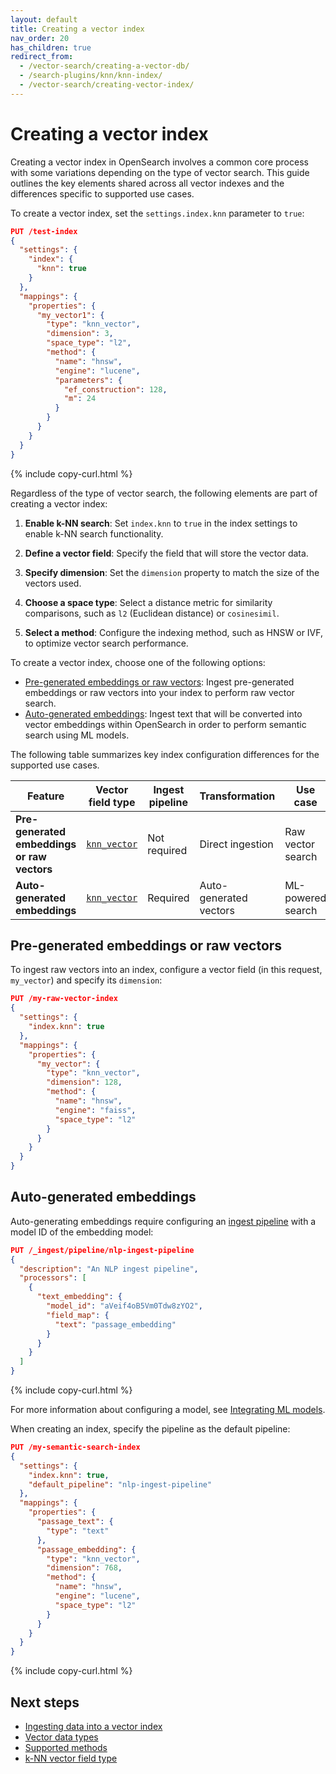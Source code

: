 ```yaml
---
layout: default
title: Creating a vector index
nav_order: 20
has_children: true
redirect_from:
  - /vector-search/creating-a-vector-db/
  - /search-plugins/knn/knn-index/
  - /vector-search/creating-vector-index/
---
```


# Creating a vector index

Creating a vector index in OpenSearch involves a common core process with some variations depending on the type of vector search. This guide outlines the key elements shared across all vector indexes and the differences specific to supported use cases.

To create a vector index, set the `settings.index.knn` parameter to `true`:

```json
PUT /test-index
{
  "settings": {
    "index": {
      "knn": true
    }
  },
  "mappings": {
    "properties": {
      "my_vector1": {
        "type": "knn_vector",
        "dimension": 3,
        "space_type": "l2",
        "method": {
          "name": "hnsw",
          "engine": "lucene",
          "parameters": {
            "ef_construction": 128,
            "m": 24
          }
        }
      }
    }
  }
}
```
{% include copy-curl.html %}


Regardless of the type of vector search, the following elements are part of creating a vector index:

1. **Enable k-NN search**:
   Set `index.knn` to `true` in the index settings to enable k-NN search functionality.

2. **Define a vector field**:
   Specify the field that will store the vector data.

3. **Specify dimension**:
   Set the `dimension` property to match the size of the vectors used.

4. **Choose a space type**:
   Select a distance metric for similarity comparisons, such as `l2` (Euclidean distance) or `cosinesimil`.

5. **Select a method**:
   Configure the indexing method, such as HNSW or IVF, to optimize vector search performance.

To create a vector index, choose one of the following options:

- [Pre-generated embeddings or raw vectors](#pre-generated-embeddings-or-raw-vectors): Ingest pre-generated embeddings or raw vectors into your index to perform raw vector search. 
- [Auto-generated embeddings](#auto-generated-embeddings): Ingest text that will be converted into vector embeddings within OpenSearch in order to perform semantic search using ML models. 


The following table summarizes key index configuration differences for the supported use cases.


| Feature                  | Vector field type | Ingest pipeline | Transformation     | Use case   |
|--------------------------|-----------------------|---------------------|-------------------------|-------------------------|
| **Pre-generated embeddings or raw vectors**   | [`knn_vector`]({{site.url}}{{site.baseurl}}/field-types/supported-field-types/knn-vector/)         | Not required        | Direct ingestion        | Raw vector search   |
| **Auto-generated embeddings**      | [`knn_vector`]({{site.url}}{{site.baseurl}}/field-types/supported-field-types/knn-vector/)         | Required            | Auto-generated vectors  | ML-powered search     |

## Pre-generated embeddings or raw vectors

To ingest raw vectors into an index, configure a vector field (in this request, `my_vector`) and specify its `dimension`:

```json
PUT /my-raw-vector-index
{
  "settings": {
    "index.knn": true
  },
  "mappings": {
    "properties": {
      "my_vector": {
        "type": "knn_vector",
        "dimension": 128,
        "method": {
          "name": "hnsw",
          "engine": "faiss",
          "space_type": "l2"
        }
      }
    }
  }
}
```

## Auto-generated embeddings

Auto-generating embeddings require configuring an [ingest pipeline]({{site.url}}{{site.baseurl}}/api-reference/ingest-apis/index/) with a model ID of the embedding model: 

```json
PUT /_ingest/pipeline/nlp-ingest-pipeline
{
  "description": "An NLP ingest pipeline",
  "processors": [
    {
      "text_embedding": {
        "model_id": "aVeif4oB5Vm0Tdw8zYO2",
        "field_map": {
          "text": "passage_embedding"
        }
      }
    }
  ]
}
```
{% include copy-curl.html %}

For more information about configuring a model, see [Integrating ML models]({{site.url}}{{site.baseurl}}/ml-commons-plugin/integrating-ml-models/).

When creating an index, specify the pipeline as the default pipeline:

```json
PUT /my-semantic-search-index
{
  "settings": {
    "index.knn": true,
    "default_pipeline": "nlp-ingest-pipeline"
  },
  "mappings": {
    "properties": {
      "passage_text": {
        "type": "text"
      },
      "passage_embedding": {
        "type": "knn_vector",
        "dimension": 768,  
        "method": {
          "name": "hnsw",
          "engine": "lucene",
          "space_type": "l2"
        }
      }
    }
  }
}
```
{% include copy-curl.html %}

## Next steps

- [Ingesting data into a vector index]({{site.url}}{{site.baseurl}}/vector-search/searching-data/)
- [Vector data types]({{site.url}}{{site.baseurl}}/vector-search/creating-vector-index/vector-field/)
- [Supported methods]({{site.url}}{{site.baseurl}}/vector-search/creating-vector-index/method/)
- [k-NN vector field type]({{site.url}}{{site.baseurl}}/field-types/supported-field-types/knn-vector/)